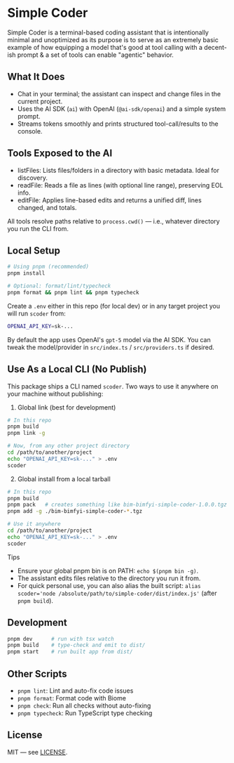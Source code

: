 # Simple Coder

Simple Coder is a terminal-based coding assistant that is intentionally minimal and unoptimized as its purpose is to serve as an extremely basic example of how equipping a model that's good at tool calling with a decent-ish prompt & a set of tools can enable "agentic" behavior.

## What It Does

- Chat in your terminal; the assistant can inspect and change files in the current project.
- Uses the AI SDK (`ai`) with OpenAI (`@ai-sdk/openai`) and a simple system prompt.
- Streams tokens smoothly and prints structured tool-call/results to the console.

## Tools Exposed to the AI

- listFiles: Lists files/folders in a directory with basic metadata. Ideal for discovery.
- readFile: Reads a file as lines (with optional line range), preserving EOL info.
- editFile: Applies line-based edits and returns a unified diff, lines changed, and totals.

All tools resolve paths relative to `process.cwd()` — i.e., whatever directory you run the CLI from.

## Local Setup

```bash
# Using pnpm (recommended)
pnpm install

# Optional: format/lint/typecheck
pnpm format && pnpm lint && pnpm typecheck
```

Create a `.env` either in this repo (for local dev) or in any target project you will run `scoder` from:

```bash
OPENAI_API_KEY=sk-...
```

By default the app uses OpenAI's `gpt-5` model via the AI SDK. You can tweak the model/provider in `src/index.ts` / `src/providers.ts` if desired.

## Use As a Local CLI (No Publish)

This package ships a CLI named `scoder`. Two ways to use it anywhere on your machine without publishing:

1) Global link (best for development)

```bash
# In this repo
pnpm build
pnpm link -g

# Now, from any other project directory
cd /path/to/another/project
echo "OPENAI_API_KEY=sk-..." > .env
scoder
```

2) Global install from a local tarball

```bash
# In this repo
pnpm build
pnpm pack   # creates something like bim-bimfyi-simple-coder-1.0.0.tgz
pnpm add -g ./bim-bimfyi-simple-coder-*.tgz

# Use it anywhere
cd /path/to/another/project
echo "OPENAI_API_KEY=sk-..." > .env
scoder
```

Tips

- Ensure your global pnpm bin is on PATH: `echo $(pnpm bin -g)`.
- The assistant edits files relative to the directory you run it from.
- For quick personal use, you can also alias the built script:
  `alias scoder='node /absolute/path/to/simple-coder/dist/index.js'` (after `pnpm build`).

## Development

```bash
pnpm dev      # run with tsx watch
pnpm build    # type-check and emit to dist/
pnpm start    # run built app from dist/
```

## Other Scripts

- `pnpm lint`: Lint and auto-fix code issues
- `pnpm format`: Format code with Biome
- `pnpm check`: Run all checks without auto-fixing
- `pnpm typecheck`: Run TypeScript type checking

## License

MIT — see [LICENSE](LICENSE).
